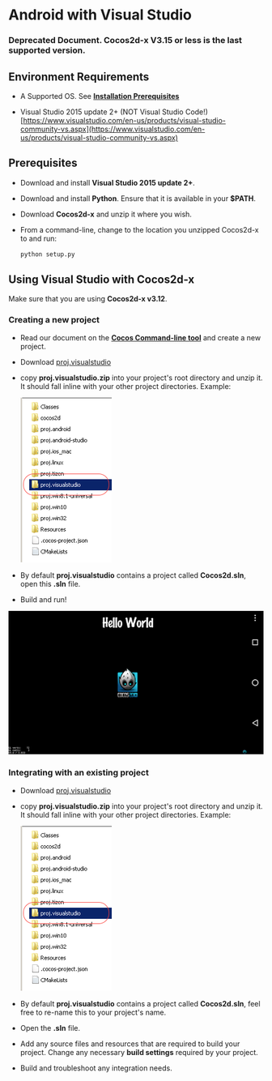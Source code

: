 # Android with Visual Studio

### Deprecated Document. Cocos2d-x V3.15 or less is the last supported version.

## Environment Requirements
* A Supported OS. See **[Installation Prerequisites](A/index.html)**

* Visual Studio 2015 update 2+ (NOT Visual Studio Code!) [https://www.visualstudio.com/en-us/products/visual-studio-community-vs.aspx](https://www.visualstudio.com/en-us/products/visual-studio-community-vs.aspx)

## Prerequisites
* Download and install **Visual Studio 2015 update 2+**.

* Download and install **Python**. Ensure that it is available in your __$PATH__.

* Download **Cocos2d-x** and unzip it where you wish.

* From a command-line, change to the location you unzipped Cocos2d-x to and run:
    ```sh
    python setup.py
    ```

## Using Visual Studio with Cocos2d-x

Make sure that you are using __Cocos2d-x v3.12__.

### Creating a new project
* Read our document on the **[Cocos Command-line tool](../editors_and_tools/cocosCLTool/)**
  and create a new project.

* Download [proj.visualstudio](http://aka.ms/vscocosandroidsample)

* copy __proj.visualstudio.zip__ into your project's root directory and unzip it. It should
  fall inline with your other project directories. Example:

  ![](Android-VisualStudio-img/1.png)

* By default __proj.visualstudio__ contains a project called __Cocos2d.sln__, open this
  __.sln__ file.

* Build and run!

![](Android-VisualStudio-img/2.png)

### Integrating with an existing project

* Download [proj.visualstudio](https://msdnshared.blob.core.windows.net/media/2016/07/proj.visualstudio.zip)

* copy __proj.visualstudio.zip__ into your project's root directory and unzip it. It should
  fall inline with your other project directories. Example:

  ![](Android-VisualStudio-img/1.png)

* By default __proj.visualstudio__ contains a project called __Cocos2d.sln__, feel free to
  re-name this to your project's name.

* Open the __.sln__ file.

* Add any source files and resources that are required to build your project. Change any
  necessary __build settings__ required by your project.

* Build and troubleshoot any integration needs.
